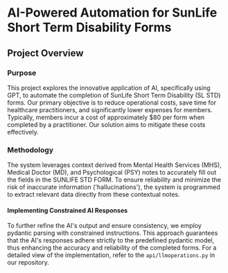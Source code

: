 # AI-Powered Automation for SunLife Short Term Disability Forms

## Project Overview

### Purpose
This project explores the innovative application of AI, specifically using GPT, to automate the completion of SunLife Short Term Disability (SL STD) forms. Our primary objective is to reduce operational costs, save time for healthcare practitioners, and significantly lower expenses for members. Typically, members incur a cost of approximately $80 per form when completed by a practitioner. Our solution aims to mitigate these costs effectively.


### Methodology
The system leverages context derived from Mental Health Services (MHS), Medical Doctor (MD), and Psychological (PSY) notes to accurately fill out the fields in the SUNLIFE STD FORM. To ensure reliability and minimize the risk of inaccurate information ('hallucinations'), the system is programmed to extract relevant data directly from these contextual notes.

#### Implementing Constrained AI Responses
To further refine the AI's output and ensure consistency, we employ pydantic parsing with constrained instructions. This approach guarantees that the AI's responses adhere strictly to the predefined pydantic model, thus enhancing the accuracy and reliability of the completed forms. For a detailed view of the implementation, refer to the `api/llmoperations.py` in our repository.

